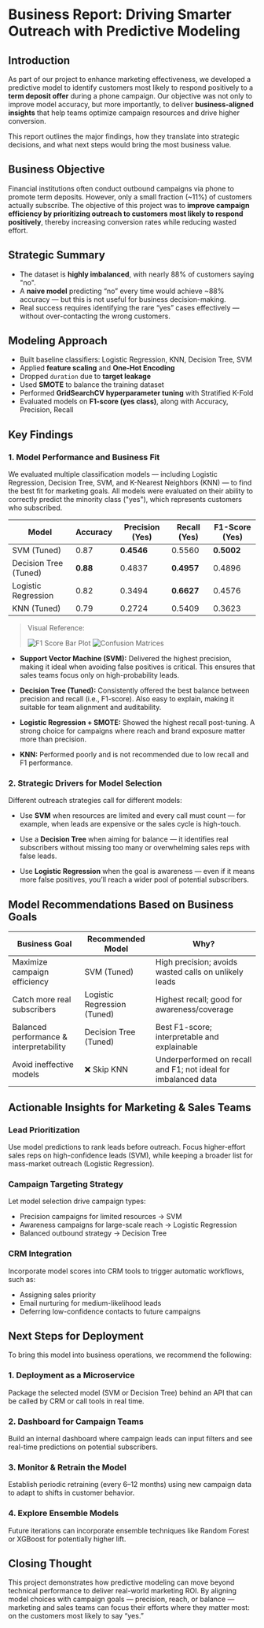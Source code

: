 # Business Report: Driving Smarter Outreach with Predictive Modeling

## Introduction

As part of our project to enhance marketing effectiveness, we developed a predictive model to identify customers most likely to respond positively to a **term deposit offer** during a phone campaign. Our objective was not only to improve model accuracy, but more importantly, to deliver **business-aligned insights** that help teams optimize campaign resources and drive higher conversion.

This report outlines the major findings, how they translate into strategic decisions, and what next steps would bring the most business value.

## Business Objective

Financial institutions often conduct outbound campaigns via phone to promote term deposits. However, only a small fraction (~11%) of customers actually subscribe. The objective of this project was to **improve campaign efficiency by prioritizing outreach to customers most likely to respond positively**, thereby increasing conversion rates while reducing wasted effort.

## Strategic Summary

- The dataset is **highly imbalanced**, with nearly 88% of customers saying "no".
- A **naive model** predicting “no” every time would achieve ~88% accuracy — but this is not useful for business decision-making.
- Real success requires identifying the rare “yes” cases effectively — without over-contacting the wrong customers.

## Modeling Approach

- Built baseline classifiers: Logistic Regression, KNN, Decision Tree, SVM
- Applied **feature scaling** and **One-Hot Encoding**
- Dropped `duration` due to **target leakage**
- Used **SMOTE** to balance the training dataset
- Performed **GridSearchCV hyperparameter tuning** with Stratified K-Fold
- Evaluated models on **F1-score (yes class)**, along with Accuracy, Precision, Recall

## Key Findings

### 1. Model Performance and Business Fit

We evaluated multiple classification models — including Logistic Regression, Decision Tree, SVM, and K-Nearest Neighbors (KNN) — to find the best fit for marketing goals. All models were evaluated on their ability to correctly predict the minority class ("yes"), which represents customers who subscribed.

| Model                 | Accuracy | Precision (Yes) | Recall (Yes) | F1-Score (Yes) |
|----------------------|----------|------------------|--------------|----------------|
| SVM (Tuned)          | 0.87     | **0.4546**        | 0.5560       | **0.5002**     |
| Decision Tree (Tuned)| **0.88** | 0.4837           | **0.4957**   | 0.4896         |
| Logistic Regression  | 0.82     | 0.3494           | **0.6627**   | 0.4576         |
| KNN (Tuned)          | 0.79     | 0.2724           | 0.5409       | 0.3623         |

> Visual Reference:
>
> ![F1 Score Bar Plot](../images/f1_score_comparison.png)
> ![Confusion Matrices](../images/confusion_matrix_grid.png)

- **Support Vector Machine (SVM):** Delivered the highest precision, making it ideal when avoiding false positives is critical. This ensures that sales teams focus only on high-probability leads.

- **Decision Tree (Tuned):** Consistently offered the best balance between precision and recall (i.e., F1-score). Also easy to explain, making it suitable for team alignment and auditability.

- **Logistic Regression + SMOTE:** Showed the highest recall post-tuning. A strong choice for campaigns where reach and brand exposure matter more than precision.

- **KNN:** Performed poorly and is not recommended due to low recall and F1 performance.

### 2. Strategic Drivers for Model Selection

Different outreach strategies call for different models:

- Use **SVM** when resources are limited and every call must count — for example, when leads are expensive or the sales cycle is high-touch.

- Use a **Decision Tree** when aiming for balance — it identifies real subscribers without missing too many or overwhelming sales reps with false leads.

- Use **Logistic Regression** when the goal is awareness — even if it means more false positives, you’ll reach a wider pool of potential subscribers.

## Model Recommendations Based on Business Goals

| Business Goal                          | Recommended Model       | Why?                                                             |
|----------------------------------------|--------------------------|------------------------------------------------------------------|
| Maximize campaign efficiency           | SVM (Tuned)              | High precision; avoids wasted calls on unlikely leads            |
| Catch more real subscribers            | Logistic Regression (Tuned) | Highest recall; good for awareness/coverage                  |
| Balanced performance & interpretability| Decision Tree (Tuned)    | Best F1-score; interpretable and explainable                     |
| Avoid ineffective models               | ❌ Skip KNN              | Underperformed on recall and F1; not ideal for imbalanced data   |


## Actionable Insights for Marketing & Sales Teams

### Lead Prioritization
Use model predictions to rank leads before outreach. Focus higher-effort sales reps on high-confidence leads (SVM), while keeping a broader list for mass-market outreach (Logistic Regression).

### Campaign Targeting Strategy
Let model selection drive campaign types:

- Precision campaigns for limited resources → SVM  
- Awareness campaigns for large-scale reach → Logistic Regression  
- Balanced outbound strategy → Decision Tree

### CRM Integration
Incorporate model scores into CRM tools to trigger automatic workflows, such as:
- Assigning sales priority  
- Email nurturing for medium-likelihood leads  
- Deferring low-confidence contacts to future campaigns

## Next Steps for Deployment

To bring this model into business operations, we recommend the following:

### 1. Deployment as a Microservice
Package the selected model (SVM or Decision Tree) behind an API that can be called by CRM or call tools in real time.

### 2. Dashboard for Campaign Teams
Build an internal dashboard where campaign leads can input filters and see real-time predictions on potential subscribers.

### 3. Monitor & Retrain the Model
Establish periodic retraining (every 6–12 months) using new campaign data to adapt to shifts in customer behavior.

### 4. Explore Ensemble Models
Future iterations can incorporate ensemble techniques like Random Forest or XGBoost for potentially higher lift.

## Closing Thought

This project demonstrates how predictive modeling can move beyond technical performance to deliver real-world marketing ROI. By aligning model choices with campaign goals — precision, reach, or balance — marketing and sales teams can focus their efforts where they matter most: on the customers most likely to say “yes.”
